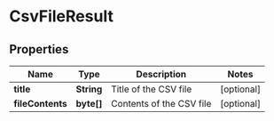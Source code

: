 
# CsvFileResult

## Properties
Name | Type | Description | Notes
------------ | ------------- | ------------- | -------------
**title** | **String** | Title of the CSV file |  [optional]
**fileContents** | **byte[]** | Contents of the CSV file |  [optional]



